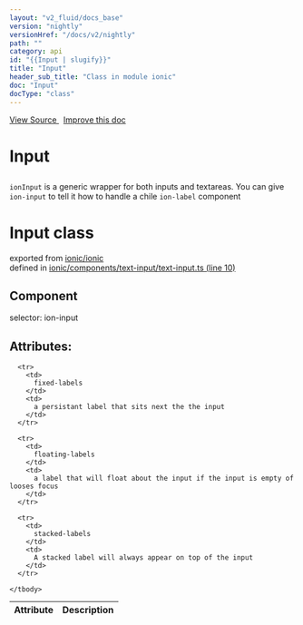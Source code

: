 ```yaml
---
layout: "v2_fluid/docs_base"
version: "nightly"
versionHref: "/docs/v2/nightly"
path: ""
category: api
id: "{{Input | slugify}}"
title: "Input"
header_sub_title: "Class in module ionic"
doc: "Input"
docType: "class"
---
```




<div class="improve-docs">
  <a href='http://github.com/driftyco/ionic2/tree/master/ionic/components/text-input/text-input.ts#L9'>
    View Source
  </a>
  &nbsp;
  <a href='http://github.com/driftyco/ionic2/edit/master/ionic/components/text-input/text-input.ts#L9'>
    Improve this doc
  </a>
</div>




<h1 class="api-title">

  Input



</h1>





<p><code>ionInput</code> is a generic wrapper for both inputs and textareas. You can give <code>ion-input</code> to tell it how to handle a chile <code>ion-label</code> component</p>


<h1 class="class export">Input <span class="type">class</span></h1>
<p class="module">exported from <a href='undefined'>ionic/ionic</a><br/>
defined in <a href="https://github.com/driftyco/ionic2/tree/master/ionic/components/text-input/text-input.ts#L10-L424">ionic/components/text-input/text-input.ts (line 10)</a>
</p>
<h2>Component</h2>
  <span>selector: ion-input</span>

 
  <h2>Attributes:</h2>
  <table class="table" style="margin:0;">
    <thead>
      <tr>
        <th>Attribute</th>
        <th>Description</th>
      </tr>
    </thead>
    <tbody>
      
      <tr>
        <td>
          fixed-labels
        </td>
        <td>
          a persistant label that sits next the the input
        </td>
      </tr>
      
      <tr>
        <td>
          floating-labels
        </td>
        <td>
          a label that will float about the input if the input is empty of looses focus
        </td>
      </tr>
      
      <tr>
        <td>
          stacked-labels
        </td>
        <td>
          A stacked label will always appear on top of the input
        </td>
      </tr>
      
    </tbody>
  </table>




